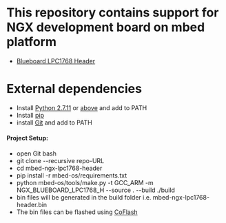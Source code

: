 # This repository contains support for NGX development board on mbed platform
* [Blueboard LPC1768 Header](https://ngxkart.com/collections/blueboard/products/blueboard-lpc1768-h)
<!-- * [LPC1768 Xplorer](https://ngxkart.com/collections/xplorer/products/lpc1768-xplorer)
* [mbed-Xpresso Baseboard](https://ngxkart.com/products/mbed-xpresso-baseboard?_pos=2&_sid=8b2764250&_ss=r) -->

# External dependencies
<!-- * install [VSCode]() -->
* Install [Python 2.7.11](https://www.python.org/download/releases/2.7/) or [above](https://www.python.org/downloads/release/python-383/) and add to PATH
* Install [pip](https://www.liquidweb.com/kb/install-pip-windows/)
* install [Git](https://git-scm.com/download/win) and add to PATH

#### Project Setup:
* open Git bash
* git clone --recursive repo-URL
* cd mbed-ngx-lpc1768-header
* pip install -r mbed-os/requirements.txt
* python mbed-os/tools/make.py -t GCC_ARM -m NGX_BLUEBOARD_LPC1768_H --source . --build ./build
* bin files will be generated in the build folder i.e. mbed-ngx-lpc1768-header.bin
* The bin files can be flashed using [CoFlash](./tools/CoFlash-1.4.8.exe)

<!-- ###### Replace TARGET with below name while building:

* Blueboard LPC1768 Header : NGX_BLUEBOARD_LPC1768_H 
* LPC1768 Xplorer : NGX_LPC1768_Xplorer -->
